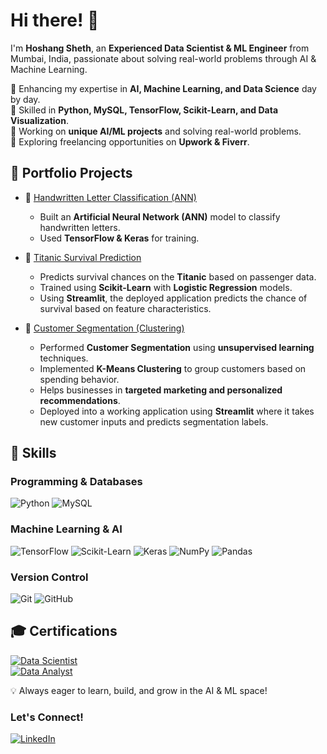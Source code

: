 # Hi there! 👋  

I'm **Hoshang Sheth**, an **Experienced Data Scientist & ML Engineer** from Mumbai, India, passionate about solving real-world problems through AI & Machine Learning.  

🔹 Enhancing my expertise in **AI, Machine Learning, and Data Science** day by day.  
🔹 Skilled in **Python, MySQL, TensorFlow, Scikit-Learn, and Data Visualization**.  
🔹 Working on **unique AI/ML projects** and solving real-world problems.  
🔹 Exploring freelancing opportunities on **Upwork & Fiverr**.  

## 🚀 Portfolio Projects  
- 📌 [Handwritten Letter Classification (ANN)](https://github.com/Hoshhh08/Letter-Classification-using-ANN)  
  - Built an **Artificial Neural Network (ANN)** model to classify handwritten letters.  
  - Used **TensorFlow & Keras** for training. 

- 📌 [Titanic Survival Prediction](https://titanic-survived.streamlit.app/)  
  - Predicts survival chances on the **Titanic** based on passenger data.  
  - Trained using **Scikit-Learn** with **Logistic Regression** models.
  - Using **Streamlit**, the deployed application predicts the chance of survival based on feature characteristics.  

- 📌 [Customer Segmentation (Clustering)](https://customer-segmentation-kmeans.streamlit.app/)
  - Performed **Customer Segmentation** using **unsupervised learning** techniques.  
  - Implemented **K-Means Clustering** to group customers based on spending behavior.  
  - Helps businesses in **targeted marketing and personalized recommendations**.
  - Deployed into a working application using **Streamlit** where it takes new customer inputs and predicts segmentation labels.

## 🚀 Skills

### Programming & Databases
![Python](https://img.shields.io/badge/Python-3776AB?style=for-the-badge&logo=python&logoColor=white)
![MySQL](https://img.shields.io/badge/MySQL-4479A1?style=for-the-badge&logo=mysql&logoColor=white)

### Machine Learning & AI
![TensorFlow](https://img.shields.io/badge/TensorFlow-FF6F00?style=for-the-badge&logo=tensorflow&logoColor=white)
![Scikit-Learn](https://img.shields.io/badge/Scikit--Learn-F7931E?style=for-the-badge&logo=scikit-learn&logoColor=white)
![Keras](https://img.shields.io/badge/Keras-D00000?style=for-the-badge&logo=keras&logoColor=white)
![NumPy](https://img.shields.io/badge/NumPy-013243?style=for-the-badge&logo=numpy&logoColor=white)
![Pandas](https://img.shields.io/badge/Pandas-150458?style=for-the-badge&logo=pandas&logoColor=white)

### Version Control
![Git](https://img.shields.io/badge/Git-F05032?style=for-the-badge&logo=git&logoColor=white)
![GitHub](https://img.shields.io/badge/GitHub-181717?style=for-the-badge&logo=github&logoColor=white)

## 🎓 Certifications  

[![Data Scientist](https://img.shields.io/badge/Data%20Scientist-March%202025-blue?style=for-the-badge)](https://drive.google.com/file/d/1JL7bSjSbNduv03cadgaMH4R98gJxufrL/view)  
[![Data Analyst](https://img.shields.io/badge/Data%20Analyst-April%202024-green?style=for-the-badge)](https://drive.google.com/file/d/1GS4yX-rZeO179BGDo9-lE7Ycu6TrYYrk/view)    


💡 Always eager to learn, build, and grow in the AI & ML space!  

### Let's Connect!  
[![LinkedIn](https://img.shields.io/badge/LinkedIn-Connect-blue?logo=linkedin)](https://www.linkedin.com/in/hoshang-sheth-b1aa3b261/)
